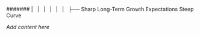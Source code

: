 ####### |   |   |   |   |   |   ├── Sharp Long-Term Growth Expectations Steep Curve

*Add content here*